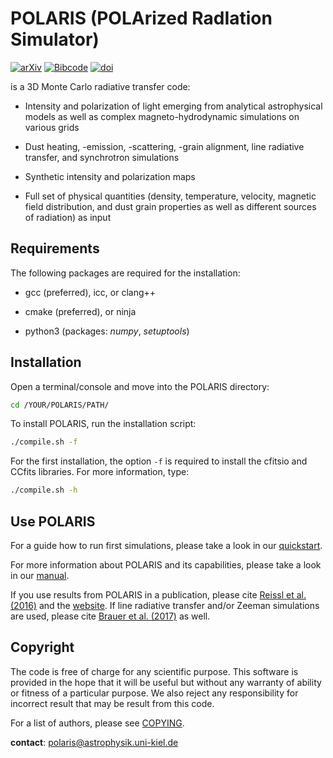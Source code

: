 # POLARIS (POLArized RadIation Simulator)

[![arXiv](https://img.shields.io/badge/arXiv-1604.05305-red)](https://arxiv.org/abs/1604.05305)
[![Bibcode](https://img.shields.io/badge/Bibcode-2016A%26A...593A..87R-blue)](https://ui.adsabs.harvard.edu/abs/2016A&A...593A..87R)
[![doi](https://img.shields.io/badge/doi-10.1051%2F0004--6361%2F201424930-yellow)](https://doi.org/10.1051/0004-6361/201424930)

is a 3D Monte Carlo radiative transfer code:

- Intensity and polarization of light emerging from analytical astrophysical models as well as complex magneto-hydrodynamic simulations on various grids

- Dust heating, -emission, -scattering, -grain alignment, line radiative transfer, and synchrotron simulations

- Synthetic intensity and polarization maps

- Full set of physical quantities (density, temperature, velocity, magnetic field distribution, and dust grain properties as well as different sources of radiation) as input

## Requirements

The following packages are required for the installation:

- gcc (preferred), icc, or clang++

- cmake (preferred), or ninja

- python3 (packages: *numpy*, *setuptools*)


## Installation

Open a terminal/console and move into the POLARIS directory:
```bash
cd /YOUR/POLARIS/PATH/
```

To install POLARIS, run the installation script:
```bash
./compile.sh -f
```
For the first installation, the option `-f` is required to install the cfitsio and CCfits libraries.
For more information, type:
```bash
./compile.sh -h
```

## Use POLARIS

For a guide how to run first simulations, please take a look in our [quickstart](quickstart.md).

For more information about POLARIS and its capabilities, please take a look in our [manual](manual.pdf).

If you use results from POLARIS in a publication, please cite [Reissl et al. (2016)](https://ui.adsabs.harvard.edu/abs/2016A%26A...593A..87R) and the [website](http://www1.astrophysik.uni-kiel.de/~polaris).
If line radiative transfer and/or Zeeman simulations are used, please cite [Brauer et al. (2017)](https://ui.adsabs.harvard.edu/abs/2017A%26A...601A..90B) as well.

## Copyright

The code is free of charge for any scientific purpose. This software is provided in the hope that it will
be useful but without any warranty of ability or fitness of a particular purpose. We also reject any
responsibility for incorrect result that may be result from this code.

For a list of authors, please see [COPYING](COPYING.md).

**contact**: polaris@astrophysik.uni-kiel.de